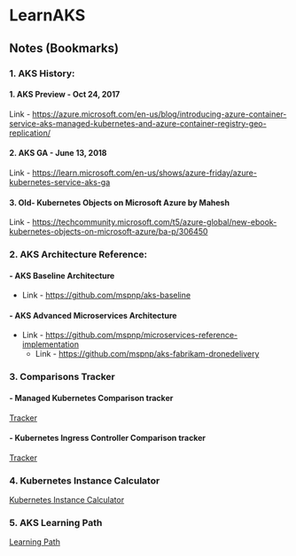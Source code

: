 # LearnAKS
## Notes (Bookmarks)
### 1. AKS History:
  #### 1. AKS Preview - Oct 24, 2017
   Link - https://azure.microsoft.com/en-us/blog/introducing-azure-container-service-aks-managed-kubernetes-and-azure-container-registry-geo-replication/
  #### 2. AKS GA - June 13, 2018
   Link - https://learn.microsoft.com/en-us/shows/azure-friday/azure-kubernetes-service-aks-ga
  #### 3. Old- Kubernetes Objects on Microsoft Azure by Mahesh
   Link - https://techcommunity.microsoft.com/t5/azure-global/new-ebook-kubernetes-objects-on-microsoft-azure/ba-p/306450

### 2. AKS Architecture Reference:
  #### - AKS Baseline Architecture
   - Link - https://github.com/mspnp/aks-baseline
  #### - AKS Advanced Microservices Architecture
   - Link - https://github.com/mspnp/microservices-reference-implementation
     - Link - https://github.com/mspnp/aks-fabrikam-dronedelivery
 
### 3. Comparisons Tracker
  #### - Managed Kubernetes Comparison tracker
  [Tracker](https://docs.google.com/spreadsheets/d/1RPpyDOLFmcgxMCpABDzrsBYWpPYCIBuvAoUQLwOGoQw/view?pli=1#gid=907731238)
  #### - Kubernetes Ingress Controller Comparison tracker
  [Tracker](https://docs.google.com/spreadsheets/d/191WWNpjJ2za6-nbG4ZoUMXMpUK8KlCIosvQB0f-oq3k/edit#gid=907731238)
### 4. Kubernetes Instance Calculator
   [Kubernetes Instance Calculator](https://learnk8s.io/kubernetes-instance-calculator)
### 5. AKS Learning Path
   [Learning Path](https://github.com/microsoft/kubernetes-learning-path)

